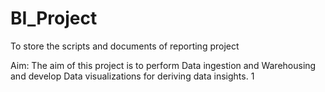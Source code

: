# BI_Project
To store the scripts and documents of reporting project

Aim: The aim of this project is to perform Data ingestion and Warehousing and develop Data visualizations for deriving data insights.
1

